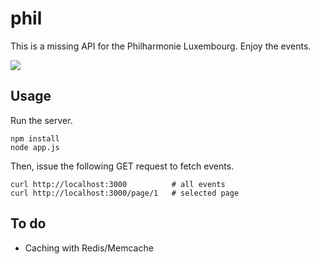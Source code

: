 # phil

This is a missing API for the Philharmonie Luxembourg. Enjoy the events.

<img src="https://www.philharmonie.lu/media/images/logo_plux.png">

## Usage

Run the server.

```
npm install
node app.js
```

Then, issue the following GET request to fetch events.

```
curl http://localhost:3000          # all events
curl http://localhost:3000/page/1   # selected page
```

## To do

* Caching with Redis/Memcache
